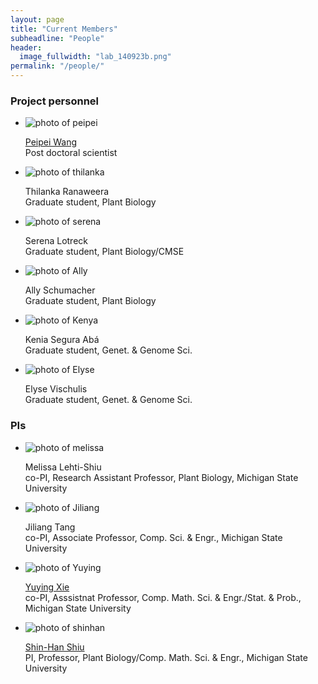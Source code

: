 ```yaml
---
layout: page
title: "Current Members"
subheadline: "People"
header:
  image_fullwidth: "lab_140923b.png"
permalink: "/people/"
---
```


<head>
  <base href="https://ShiuLab.github.io/images/people/">
</head>

<H3>Project personnel</H3>
<ul class="small-block-grid-2 medium-block-grid-3 large-block-grid-4">
  <li><img src="peipei.jpg" alt='photo of peipei'><p><a href="https://peipeiwang6.github.io/">Peipei Wang</a><br>Post doctoral scientist</p></li>
  <li><img src="thilanka.jpg" alt='photo of thilanka'><p>Thilanka Ranaweera<br>Graduate student, Plant Biology</p></li>
  <li><img src="Serena.png" alt='photo of serena'><p>Serena Lotreck<br>Graduate student, Plant Biology/CMSE</p></li>
  <li><img src="Ally.png" alt='photo of Ally'><p> Ally Schumacher<br>Graduate student, Plant Biology</p></li>
  <li><img src="Kenya.png" alt='photo of Kenya'><p> Kenia Segura Abá<br>Graduate student, Genet. & Genome Sci.</p></li>
  <li><img src="elyse.jpg" alt='photo of Elyse'><p> Elyse Vischulis<br>Graduate student, Genet. & Genome Sci.</p></li>
</ul>

<html>
<body>
<H3>PIs</H3>
<ul class="small-block-grid-2 medium-block-grid-3 large-block-grid-4">
  <li><img src="melissa.jpg" alt='photo of melissa'><p>Melissa Lehti-Shiu<br>co-PI, Research Assistant Professor, Plant Biology, Michigan State University</p></li>
  <li><img src="melissa.jpg" alt='photo of Jiliang'><p>Jiliang Tang<br>co-PI, Associate Professor, Comp. Sci. & Engr., Michigan State University</p></li>
  <li><img src="https://stt.natsci.msu.edu/sites/_stt/cache/file/B534D110-865A-42CD-B49A029C612832DB_medium.jpg" alt='photo of Yuying'><p><a href="people/Shiu">Yuying Xie</a><br>co-PI, Asssistnat Professor, Comp. Math. Sci. & Engr./Stat. & Prob., Michigan State University</p></li>
  <li><img src="shinhan.png" alt='photo of shinhan'><p><a href="people/Shiu">Shin-Han Shiu</a><br>PI, Professor, Plant Biology/Comp. Math. Sci. & Engr., Michigan State University</p></li>
</ul>

</body>
</html>
